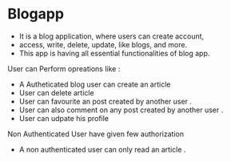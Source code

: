 # Blogapp
- It is a blog application, where users can create account,
- access, write, delete, update, like blogs, and more.
- This app is having all essential functionalities of blog app.


User can Perform opreations like :

-  A Autheticated blog user can create  an article 
-  User can delete article 
-  User can favourite an post created by another user .
-  User can also comment on any post created by another user .
-  User can udpate his profile 


Non Authenticated User have given few authorization 

- A non authenticated user can only read an article .
